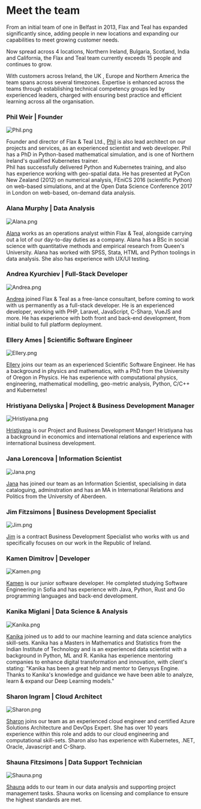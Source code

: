 # Meet the team

From an initial team of one in Belfast in 2013, Flax and Teal has expanded significantly since, adding people in new locations and expanding our capabilities to meet growing customer needs. 

Now spread across 4 locations, Northern Ireland, Bulgaria, Scotland, India and California, the Flax and Teal team currently exceeds 15 people and continues to grow. 

With customers across Ireland, the UK , Europe and Northern America the team spans across several timezones.  Expertise is enhanced across the teams through establishing technical competency groups led by experienced leaders, charged with ensuring best practice and efficient learning across all the organisation.

### Phil Weir | Founder  
![Phil.png](/images/Phil.png) </br>

Founder and director of Flax &amp; Teal Ltd., [Phil](https://www.linkedin.com/in/phil-weir-033b5a62/) is also lead architect on our projects and services, as an experienced scientist and web developer. Phil has a PhD in Python-based mathematical simulation, and is one of Northern Ireland's qualified Kubernetes trainer.<br>
Phil has successfully delivered Python and Kubernetes training, and also has experience working with geo-spatial data.
He has presented at PyCon New Zealand (2012) on numerical analysis, FEniCS 2016 (scientific Python) on web-based simulations, and at the Open Data Science Conference 2017 in London on web-based, on-demand data analysis. </br>

### Alana Murphy | Data Analysis 
![Alana.png](/images/Alana.png) </br>

[Alana](https://www.linkedin.com/in/alana-murphy-4ab8891aa/) works as an operations analyst within Flax &amp; Teal, alongside carrying out a lot of our day-to-day duties as a company. Alana has a BSc in social science with quantitative methods and empirical research from Queen's University. Alana has worked with SPSS, Stata, HTML and Python toolings in data analysis. She also has experience with UX/UI testing.

### Andrea Kyurchiev | Full-Stack Developer  
![Andrea.png](/images/Andrea.png) </br>

[Andrea](https://www.linkedin.com/in/andrea-kyurchiev-b2250a15b/) joined Flax &amp; Teal as a free-lance consultant, before coming to work with us permanently as a full-stack developer. He is an experienced developer, working with PHP, Laravel, JavaScript, C-Sharp, VueJS and more. He has experience with both front and back-end development, from initial build to full platform deployment.

### Ellery Ames | Scientific Software Engineer 
![Ellery.png](/images/Ellery.png) </br>

[Ellery](https://www.linkedin.com/in/ellery-ames-b6b3a975/) joins our team as an experienced Scientific Software Engineer. He has a background in physics and mathematics, with a PhD from the University of Oregon in Physics. He has experience with computational physics, engineering, mathematical modelling, geo-metric analysis, Python, C/C++ and Kubernetes!

### Hristiyana Deliyska | Project & Business Development Manager 
![Hristiyana.png](/images/Hristiyana.png)</br> 

[Hristiyana](https://www.linkedin.com/in/hristiyana-deliyska-5aba5119a/) is our Project and Business Development Manger! Hristiyana has a background in economics and international relations and experience with international business development. 

### Jana Lorencova | Information Scientist
![Jana.png](/images/Jana.png)</br>

[Jana](https://www.linkedin.com/in/jana-lorencova-1822433b/) has joined our team as an Information Scientist, specialising in data cataloguing, adminstration and has an MA in International Relations and Politics from the University of Aberdeen. 

### Jim Fitzsimons | Business Development Specialist 
![Jim.png](/images/Jim.png)</br>

[Jim](linkedin.com/in/jimmfitzsimons/) is a contract Business Development Specialist who works with us and specifically focuses on our work in the Republic of Ireland. 

### Kamen Dimitrov | Developer 
![Kamen.png](/images/Kamen.png)</br>

[Kamen](https://www.linkedin.com/in/kamen-dimitrov-a26a2492/) is our junior software developer. He completed studying Software Engineering in Sofia and has experience with Java, Python, Rust and Go programming languages and back-end development. 

### Kanika Miglani | Data Science & Analysis 
![Kanika.png](/images/Kanika.png)</br>

[Kanika](https://www.linkedin.com/in/kanika-miglani-538a06137/) joined us to add to our machine learning and data science analytics skill-sets. Kanika has a Masters in Mathematics and Statistics from the Indian Institute of Technology and is an experienced data scientist with a background in Python, ML and R. Kanika has experience mentoring companies to enhance digital transformation and innovation, with client's stating: "Kanika has been a great help and mentor to Genysys Engine. Thanks to Kanika's knowledge and guidance we have been able to analyze, learn & expand our Deep Learning models."

### Sharon Ingram | Cloud Architect 
![Sharon.png](/images/Sharon.png) </br>

[Sharon](https://www.linkedin.com/in/sharoningram/) joins our team as an experienced cloud engineer and certified Azure Solutions Architecture and DevOps Expert. She has over 10 years experience within this role and adds to our cloud engineering and computational skill-sets. Sharon also has experience with Kubernetes, .NET, Oracle, Javascript and C-Sharp. 

### Shauna Fitzsimons | Data Support Technician 
![Shauna.png](/images/Shauna.png)</br>

[Shauna](https://www.linkedin.com/in/shauna-f-030798aa/) adds to our team in our data analysis and supporting project management tasks. Shauna works on licensing and compliance to ensure the highest standards are met.
